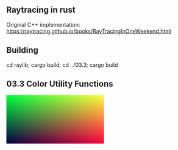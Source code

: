 ## Raytracing in rust

Original C++ implementation:
https://raytracing.github.io/books/RayTracingInOneWeekend.html

## Building

cd raylib; cargo build; cd ../03.3; cargo build


## 03.3 Color Utility Functions

![png image](https://github.com/4ydx/rust-raytracer/blob/master/03.3/example.png?raw=true)

